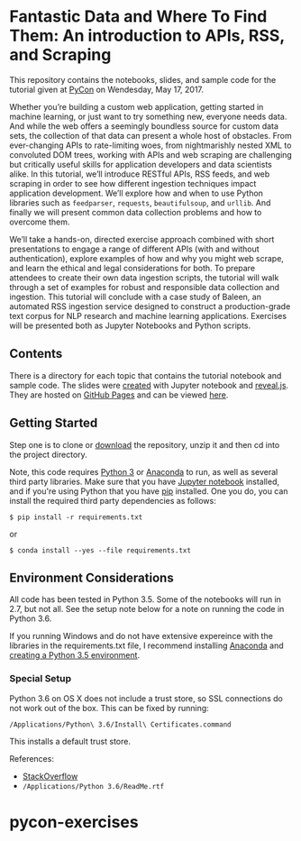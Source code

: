 # Fantastic Data and Where To Find Them: An introduction to APIs, RSS, and Scraping

This repository contains the notebooks, slides, and sample code for the tutorial given at [PyCon](https://us.pycon.org/2017/) on Wendesday, May 17, 2017.

Whether you’re building a custom web application, getting started in machine learning, or just want to try something new, everyone needs data. And while the web offers a seemingly boundless source for custom data sets, the collection of that data can present a whole host of obstacles. From ever-changing APIs to rate-limiting woes, from nightmarishly nested XML to convoluted DOM trees, working with APIs and web scraping are challenging but critically useful skills for application developers and data scientists alike. In this tutorial, we’ll introduce RESTful APIs, RSS feeds, and web scraping in order to see how different ingestion techniques impact application development. We’ll explore how and when to use Python libraries such as `feedparser`, `requests`, `beautifulsoup`, and `urllib`. And finally we will present common data collection problems and how to overcome them.

We’ll take a hands-on, directed exercise approach combined with short presentations to engage a range of different APIs (with and without authentication), explore examples of how and why you might web scrape, and learn the ethical and legal considerations for both. To prepare attendees to create their own data ingestion scripts, the tutorial will walk through a set of examples for robust and responsible data collection and ingestion. This tutorial will conclude with a case study of Baleen, an automated RSS ingestion service designed to construct a production-grade text corpus for NLP research and machine learning applications. Exercises will be presented both as Jupyter Notebooks and Python scripts.

## Contents

There is a directory for each topic that contains the tutorial notebook and sample code. The slides were [created](http://echorand.me/presentation-slides-with-jupyter-notebook.html) with Jupyter notebook and [reveal.js](https://github.com/hakimel/reveal.js/). They are hosted on [GitHub Pages](https://pages.github.com/) and can be viewed [here](https://nd1.github.io/pycon_2017/).

## Getting Started

Step one is to clone or [download](https://github.com/nd1/pycon_2017/archive/master.zip) the repository, unzip it and then cd into the project directory.

Note, this code requires [Python 3](https://www.python.org/downloads/) or [Anaconda](https://www.continuum.io/downloads) to run, as well as several third party libraries. Make sure that you have [Jupyter notebook](http://jupyter.readthedocs.io/en/latest/install.html) installed, and if you're using Python that you have [pip](https://pip.pypa.io/en/stable/installing/) installed.  One you do, you can install the required third party dependencies as follows:

```
$ pip install -r requirements.txt
```

or

```
$ conda install --yes --file requirements.txt
```

## Environment Considerations

All code has been tested in Python 3.5. Some of the notebooks will run in 2.7, but not all. See the setup note below for a note on running the code in Python 3.6.

If you running Windows and do not have extensive expereince with the libraries in the requirements.txt file, I recommend installing [Anaconda](https://www.continuum.io/downloads) and [creating a Python 3.5 environment](https://conda.io/docs/py2or3.html#create-a-python-3-5-environment). 

### Special Setup

Python 3.6 on OS X does not include a trust store, so SSL connections do not work out of the box. This can be fixed by running:

`/Applications/Python\ 3.6/Install\ Certificates.command`

This installs a default trust store.

References:
* [StackOverflow](http://stackoverflow.com/questions/27835619/ssl-certificate-verify-failed-error)
* `/Applications/Python 3.6/ReadMe.rtf`
# pycon-exercises
